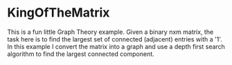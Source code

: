 # KingOfTheMatrix
This is a fun little Graph Theory example.  Given a binary nxm matrix, the task here is to find the largest set of connected (adjacent) entries with a '1'. In this example I convert the matrix into a graph and use a depth first search algorithm to find the largest connected component.


